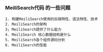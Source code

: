 ### MeiliSearch代码 的一些问题
`````
1. 构建MeiliSearch使用的后端特性、语法特性、技术
2. MeiliSearch的架构
3; MeiliSearch提供了什么能力
4. MeiliSearch 核心数据结构是什么
5. MeiliSearch各个组件源码分析
6. MeiliSearch的性能

`````
